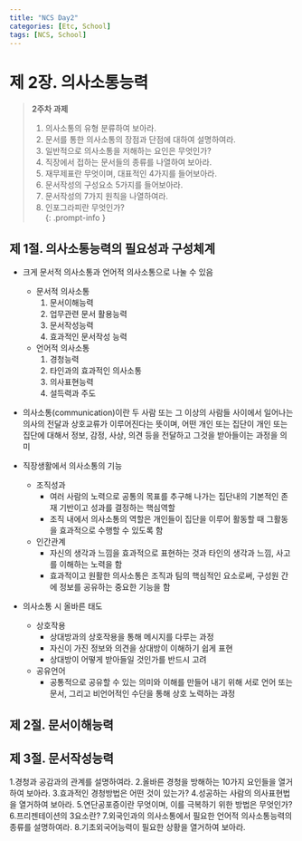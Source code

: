 ```yaml
---
title: "NCS Day2"
categories: [Etc, School]
tags: [NCS, School]
---
```

# 제 2장. 의사소통능력  

> **2주차 과제**  
> 1. 의사소통의 유형 분류하여 보아라.  
> 2. 문서를 통한 의사소통의 장점과 단점에 대하여 설명하여라.  
> 3. 일반적으로 의사소통을 저해하는 요인은 무엇인가?  
> 4. 직장에서 접하는 문서들의 종류를 나열하여 보아라.  
> 5. 재무제표란 무엇이며, 대표적인 4가지를 들어보아라.  
> 6. 문서작성의 구성요소 5가지를 들어보아라.  
> 7. 문서작성의 7가지 원칙을 나열하여라.  
> 8. 인포그라피란 무엇인가?  
{: .prompt-info }

## 제 1절. 의사소통능력의 필요성과 구성체계  
- 크게 문서적 의사소통과 언어적 의사소통으로 나눌 수 있음  
    - 문서적 의사소통  
        1. 문서이해능력  
        2. 업무관련 문서 활용능력  
        3. 문서작성능력  
        4. 효과적인 문서작성 능력  
    - 언어적 의사소통  
        1. 경청능력  
        2. 타인과의 효과적인 의사소통  
        3. 의사표현능력  
        4. 설득력과 주도  

- 의사소통(communication)이란 두 사람 또는 그 이상의 사람들 사이에서 일어나는 의사의 전달과 상호교류가 이루어진다는 뜻이며, 어떤 개인 또는 집단이 개인 또는 집단에 대해서 정보, 감정, 사상, 의견 등을 전달하고 그것을 받아들이는 과정을 의미  

- 직장생활에서 의사소통의 기능  
    - 조직성과  
        - 여러 사람의 노력으로 공통의 목표를 추구해 나가는 집단내의 기본적인 존재 기반이고 성과를 결정하는 핵심역할  
        - 조직 내에서 의사소통의 역할은 개인들이 집단을 이루어 활동할 때 그활동을 효과적으로 수행할 수 있도록 함  
    - 인간관계  
        - 자신의 생각과 느낌을 효과적으로 표현하는 것과 타인의 생각과 느낌, 사고를 이해하는 노력을 함  
        - 효과적이고 원활한 의사소통은 조직과 팀의 핵심적인 요소로써, 구성원 간에 정보를 공유하는 중요한 기능을 함  

- 의사소통 시 올바른 태도  
    - 상호작용  
        - 상대방과의 상호작용을 통해 메시지를 다루는 과정  
        - 자신이 가진 정보와 의견을 상대방이 이해하기 쉽게 표현  
        - 상대방이 어떻게 받아들일 것인가를 반드시 고려  
    - 공유언어  
        - 공통적으로 공유할 수 있는 의미와 이해를 만들어 내기 위해 서로 언어 또는 문서, 그리고 비언어적인 수단을 통해 상호 노력하는 과정  

## 제 2절. 문서이해능력  

## 제 3절. 문서작성능력  

1.경청과 공감과의 관계를 설명하여라.
2.올바른 경청을 방해하는 10가지 요인들을 열거하여 보아라.
3.효과적인 경청방법은 어떤 것이 있는가?
4.성공하는 사람의 의사표현법을 열거하여 보아라.
5.연단공포증이란 무엇이며, 이를 극복하기 위한 방법은 무엇인가?
6.프리젠테이션의 3요소란?
7.외국인과의 의사소통에서 필요한 언어적 의사소통능력의  종류를 설명하여라.
8.기초외국어능력이 필요한 상황을 열거하여 보아라.